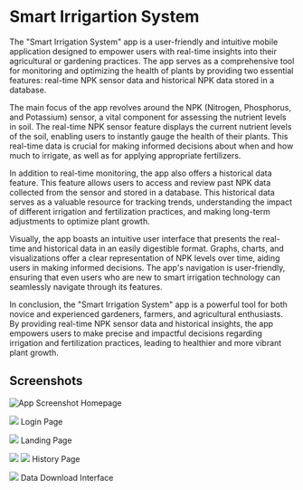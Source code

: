 
# Smart Irrigartion System

The "Smart Irrigation System" app is a user-friendly and intuitive mobile application designed to empower users with real-time insights into their agricultural or gardening practices. The app serves as a comprehensive tool for monitoring and optimizing the health of plants by providing two essential features: real-time NPK sensor data and historical NPK data stored in a database.

The main focus of the app revolves around the NPK (Nitrogen, Phosphorus, and Potassium) sensor, a vital component for assessing the nutrient levels in soil. The real-time NPK sensor feature displays the current nutrient levels of the soil, enabling users to instantly gauge the health of their plants. This real-time data is crucial for making informed decisions about when and how much to irrigate, as well as for applying appropriate fertilizers.

In addition to real-time monitoring, the app also offers a historical data feature. This feature allows users to access and review past NPK data collected from the sensor and stored in a database. This historical data serves as a valuable resource for tracking trends, understanding the impact of different irrigation and fertilization practices, and making long-term adjustments to optimize plant growth.

Visually, the app boasts an intuitive user interface that presents the real-time and historical data in an easily digestible format. Graphs, charts, and visualizations offer a clear representation of NPK levels over time, aiding users in making informed decisions. The app's navigation is user-friendly, ensuring that even users who are new to smart irrigation technology can seamlessly navigate through its features.

In conclusion, the "Smart Irrigation System" app is a powerful tool for both novice and experienced gardeners, farmers, and agricultural enthusiasts. By providing real-time NPK sensor data and historical insights, the app empowers users to make precise and impactful decisions regarding irrigation and fertilization practices, leading to healthier and more vibrant plant growth.


## Screenshots

![App Screenshot](https://lh3.googleusercontent.com/pw/AIL4fc-rYonwzC32bUoH-wiDwLzcmbViN_3ZC3OCVjKch8XbkvBG46ZO2tABrdN9edowoBQiKNrFnmsGrkCYfHe8ogbL1UC86pfv3k5-MpE-YfwfdcTMYR5gagBOsyQSuMEJWEmNU5iQWKapKP-jlI7iH2h2=w434-h941-s-no?authuser=0) Homepage

![](https://lh3.googleusercontent.com/pw/AIL4fc95hngSfrbxo9N6WYN_bboWQV4QTpxf0BL_qmh8AoLqFjKN2gobo8yT37uVnJWAPavIdfozmyTdtFz-S38ANvD2czC7xOKFmTEDVBOYzx1nl2XcPeC4IZjYhJiqn0--CLpvoFD0E66zZNVSxZVuU6I5e358ZLzV5ysR6akDtxqa6jIPZROlUypK7DZMvSpqbdjRHGQ2AkMz_qfqHNrYD4lnDJZUfWGG_xG8WVzipufq5PzE3YUvQGdYS542PKPayxpwYDyjWD0oTXkH1s8FQbyKARTFqvaYRMZjSZeAbCd0AQi9p9-MxyOnA-p5bD3mqAjOJ7Z-EdUnb-cMk0KBCYNulFmn2NzHAAlFZYdkv6OVFl3oD9dHnH6GA6YyzpjaUV7Q0gpTRXo1bzWiPNuWdND3UObvRXxX-0T9c_kaprudsfEDmulL254c140jhDGGeGj0wND3WlU2AsNvFPKrsMZSbsVrdz0H9EKjb_BqEGzeShMz5lomWQ_MtBCpX-4wwtIhKk38lLbGA_ZLLSSF978XgbRsK9zvuGvMzEdvihknA3DMuBIN7-23kMZrkoijTLAWaEOz4B_gnGJBT-RVBnd-0lDJLuUdvdJK70dSg-VR8KOQ5cFxBieZcU3qrAVZK3f3509FaI-aRIe9BtP-uv1oOEeIJ4hyT84li9os8WqV4aaii04twkORcxh8qGD6i1mIUDk0GVH-UGMRiua9pGyhK2C5wUoDPrLjey4pK391hgDwXxIlqwPAEsh379Zqao7LlUBlQt-lJUhUBvrYFfpoR-Te4FkUg0uZlFEXGuwVyhTZJ6JhnLU1_FRPnM2lHQxfMANgAqfEaK1i4NxFjxECqZg0SwQNYn9VK059v-Ch9_sF_c1_f8pOXN-PZL8hWkaIiIkPyLfmOTs2XUyGslgLyMMyWVJ8hX0VD7EgYu4vv8BZJVNWstVXtIzlCtp_1El-yOf-OXQHtBJrN7NLib2OxYnVYA1R=w434-h941-s-no?authuser=2) Login Page

![](https://lh3.googleusercontent.com/pw/AIL4fc-VKS_cy-aGxHoctzoZ3rL7E9JWLPrFchcra9HE0HRMo6EOh8bz7DH9UQsNtfTSEHxFrKzIVoP7ZGkG5bkMQ9aSIwtZs3cyF4fzLs4Pr-pme5fhdIeMYeAJlOyTBgNGeHZwksorEY4Bqk8S_X9kGy2aZbFSJOCaeX_ABEwdeyNsUwGlN8j8DrepnmEFMdM2j_1xTzTYA0Ji8gG4XkbwaixW20V4TCDnT_XYG2HOWc-Gn8nEPVZQm4QLUNulwNVNOrvF0Tbd479ZEVjxv8iU_BdzJXKuHJc1C5_MeHUd3D9HDA86k8gtHpyk5gfZfn6hBcS2MJBPSdI3OJC9PcQlvSySH4h5g7o5VwPTN4HR1l1JPg4kPr0VmLCzZsbgPH4oGgwqOMAdSMJeK7H9oOuYfFKViNmawKbLFqptzq7Ugt_zKgtOkMWVkDAH1oTz9oWtDjq8AOkDYUhSv2r2nuFLwX7_XD-9Fyp1CrZ9oFdZEgSuGwIvBNYmT0oyJR9J7BfmR0o3QDByrGsm29EvEGFMPK1wb5VZYCair4pWADAeB7PnLD8c-O9YzrF5L4zL3zuEYbh1Vq4KvOsW0Z1_8jDKxufdlvNkBq2HFCkxEdulyoime9OqRp23sN4mmw0XXYSNM8eLqv-ZDgTlAZG7ps7JzyRwtoET1VLlRuhmP3LdunBoe0TQoXmUYXwzPymDYMjsPYHholU3962noBMAro5IcvLTW5YCWDU7HBSrhBLabu2WSF7k_Usy9VZn5azeZ6Tci2afxcdbW1zotQRv3_PkisqbyhkG5qL0yNqay-ExZL3qZqqgLoe_LKEtsT1NrJiMesQ_jG2x5_sfCNv3vX0oMf8EqSjO6Q_V6PCp6tv44M697ndVm0QTMKtaKsYf5AtWOwzm5Q4mFutNcjR4BogLvhr5ROq87SomSnVzPJ6VKEBFzzlfZxk2dHdWVRJYAHIIyqUCLeJ8yYqLatjaJTWTLMuk5Lkyf8rN=w434-h941-s-no?authuser=2) Landing Page

![](https://lh3.googleusercontent.com/pw/AIL4fc92fDe8Z2dsRAYVYXgVsIb3d1iYGe4cN2BTCvi3aK7uNKp0ZcS3_xg5oZUQn6mc46INyJ_jXq8Vt5vs_8VzNXDN7_gvq19RwrddukGfOgiMYsd161Xr7WCLDOJTt2edgppI1cESIsncXwfpVFBVH_ff0Bot5VV5HDpWNs1vHdkUOg3bKQsE3s2BB_Sl0EURRfZ2BGDewDcBfSaIq4zEzMq00pjvGhwOyIm084AJudtpGNKbmiKaUYp6GOU2ZRx3zMwHk2-TDyPTBU5j5V5KEBqZRgWT-W1lSSxk8yVb_BCcZ2ed4zuB6IR_VGZOWNB7GZmj0FXmiHNUUGK-1ZPBKEb8cReZIAkXW6VG75rEuNBzh6Evi3QvbUo3-a_DwZaHQiDwCOqev3E8Y1iczaYkmIJH3EiJa9UKjf28_FAdCWaiJEIIPAWCUTLhhh028yAG7xVjEw2kz6y19XNhbwnYQn8so2wh87xZDZ9kzoMGuaHUWf4Dz2UGmhnOUjilKmpFmwUVnyUwasJNtZxJR22A96TrW99TLD6YdFo-b5_XIDaL0s2JcgZfofqYY15frBrDqRlTlGBq0PWRMsMJ0fhXoIDCmasO1-XTYSOAfc4MnspcrYPgeRNhCf0YqJxX6GereNPrJMvE5eWfxn4cm17Pll7brDhQdH0x5SZMR-k0MACQ5-Zva-_FxTIm-9lrYB70Jp8SEghvkAe02IaYGFD4iHcOLzyfTeJhBMqohC9LfqrZTjslMgc_UgiT8W1XeNyAB5lCW_jteZ_2jyr-IWiCEE9--lz1mGd3t4iIHUa03-UFc2WvxC4DUQk-sEHMyrTSg1oaC9qE7m18bUetHctBaA-cN2BoqU-ET2YtuDv5imzPZOu11R3hySu6wjY6qvDHGP_kMyopBD2xyVJRC75ZhmHhSyBoaphLa-NNQf3JeuosCBAgqkOtowtNPrs5IPnexQsTTpq6GYrXOYOeXW7bRutJdgpRf4Li=w434-h941-s-no?authuser=2)
![](https://lh3.googleusercontent.com/pw/AIL4fc_X3zHjqBGIxi5MePvfD-2de4uaHZklei68EZs6DgiVCrc80YR0nnVoC5M9PQSkD30hQQg_J51bEi7_Sl6VtPRhFCPo3MSQBvST1U-5OirRZOzBsmuBhHk9fr2Zv3_8jT9jHvdcepuujqZAR5IJgC8Jm7NJk9ORdlyeXVXhyIlx_hk79WEgY8AHyDg2hO0NsswdA-zAKkAaNi9l_McjVj5QGSBmKouOYTui2bESSgVx0_AqLe4Yhy5L_lh7f9mQh_Sgytylz7AI9r-A2fIszqGPYYqU2UC-5tf7bh93m5wAxpZJnIoWTD_g0Fw8o-hkUr4ciECxICI-rbyVILtsoJxXu5tvNZ8aDqVxvVbcMM2viT8XhFAg7WkM889pbxiIO7KJW7K0JV-_q9ti_fFKSFzCSM1acejNjiAwvnGzfgceDszYo0gnNlCtEGHH1WAHfz3oDP8KMl0am4DbRtMUG8CVl0DDM9awjZEFxiHqjwPP0hyTvvbUgHHp_45Nzh1NlysSVkNuk2e1ZJH-kZ3Rh38VpBVGbntkRcQwEDy8gIvnsGvFrbkwr1T8DVWJ5MyjH67vT63qz6ufQRt9t0fSXJNm9pF7Bje_SUwOBPxYgr4rAcPViVbUAG8pSpRenfzMOjsNQIgzjTm4M105aM4FCOjef2vuCjTePweUyEA4wdH0RvsBxSmjt1Bjb4J4FscAp8mgHK6VL--rpSeUNPRLqS0qzuziaqie3fsMs6btrXK8jwQyWj-jfbYlKeB3Bv40POa3_iI8JrP92O8LWA-hM0i7WfxTP4S3kowU_h14ovRh3zSjMWdMiFPWF1ZUTSfjpooaR-zZQmRoXpB4SgW9V7EjuoTirruRKDw7TT0MSTySfZUZBalkR16chhKQUnn3hTe11SA8VVeGZpB9DHiPHQykeLlZnNbOAS9-ZxbqX_HeZ7Xy67H1h1CogKE97TVMb_neGecj7EPy66QVWkbVReTwkAD70Uc1=w434-h941-s-no?authuser=2) History Page





![](https://lh3.googleusercontent.com/pw/AIL4fc9ueq70Eflmukb00UbjH92at0jHvuGfS62jnL41-ntEZenVFTFmjue3pxkiU0ahyqICQHdKGTfUs79YZQL5T1OOS558JXYHBw-LkWPv11TqY1we0m0oe6Wd83x8aOYmgDZQX0PiqXemh2m0tFlA9av959nCVUbNtt8iNEok8jEHijS4L9kvKXNOrcVQ7nMpiT0-KEH77PbyNU9YpqUNd_xNtHTV7t2INuH4eDGuBsK4GcliBWXPWVdEvbOIX9bnJ8Ayfvp7ANePJroepMq3uqbD6paPa7k-i64Cgk7GftJh7xKR9LbSyHOUQB8ng7V3PeNGie3Wz_bnzq4hhis_QXZtx9PW4cWWB9_Q3MKsqW94iG5KtUinluHXR6Mnx3AHujPXpOd9mDK3zr9pBTh0pwPgryMOqn5JuHsSygQgUxqvBZdhvUTKZYKSNYCkQb00m3Yw5ARQgOOi3ZN9IRo4gu3le3g6mKOI7173T7eHkmdbyZSqDAxbbiJDg8GuH0CujZPFBveFLd5lEWdBo-aalcEym6sKYWPjjVfjW0_zxN4iJIZntDWpjqckbRE_b45pgP99tWqMafu-C9J5pyXbtxvJigerP4-kZh9FthxNOD7Su2IKxdOWbAwQQf0uLQjBjFJK72bhUFfKi_X8lgdMDcmPtnHXc6bKaJ8TnTDI_HggdlE2FI9lG5mWyX4QrL9unx6ldsrxf9ofCPbOrS3LkoPHUSvsJ1AVubMojsvNPxWE4yF4Q071tJubcHXUZp06xTUGU0SdtBzUQ_rUADXCpGPbLdc7mpwFCKWCbhdMZYNSxitOx3fawV57gy0RrW2N0qzV8nzHkf1ZUJe51QHkOiYrVXzLKTa9U1N5Q9tsJtdFpqT9HdT6m_J_j6gxmWhgX4-YZDgORU4fbzVHO5qhj_bfI-3Yifh92zkvAQen0m4jY4G1Dbd6OM0hxxPCCCNr-tkKA7je6bybyaOUQYaRKvcjo6wd19RX=w434-h941-s-no?authuser=22) Data Download Interface



